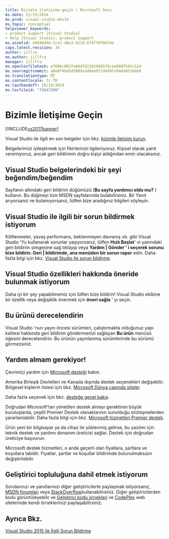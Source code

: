 ```yaml
---
title: Bizimle iletişime geçin | Microsoft Docs
ms.date: 11/15/2016
ms.prod: visual-studio-dev14
ms.topic: conceptual
helpviewer_keywords:
- product support [Visual Studio]
- Help [Visual Studio], product support
ms.assetid: e0846d4d-2ce1-48e3-b219-674ff070bf4e
caps.latest.revision: 34
author: jillre
ms.author: jillfra
manager: jillfra
ms.openlocfilehash: ef686c001fe04dfd23d16685f8cee88df542c52d
ms.sourcegitcommit: a8e8f4bd5d508da34bbe9f2d4d9fa94da0539de0
ms.translationtype: MT
ms.contentlocale: tr-TR
ms.lasthandoff: 10/19/2019
ms.locfileid: "72647200"
---
```

# <a name="talk-to-us"></a>Bizimle İletişime Geçin
[!INCLUDE[vs2017banner](../includes/vs2017banner.md)]

Visual Studio ile ilgili en son belgeler için bkz. [bizimle Iletişim kurun](https://docs.microsoft.com/visualstudio/ide/feedback-options).

Belgelerimizi iyileştirmek için fikirlerinizi ilgileniyoruz. Kişisel olarak yanıt veremiyoruz, ancak geri bildirimin doğru kişiyi aldığından emin olacaksınız.

## <a name="i-likedislike-something-in-the-visual-studio-documentation"></a>Visual Studio belgelerindeki bir şeyi beğendim/beğendim
 Sayfanın altındaki geri bildirim düğümüzü (**Bu sayfa yardımcı oldu mu?** ) kullanın. Bu düğmeyi tüm MSDN sayfalarında bulabilirsiniz. Bir Yanıt arıyorsanız ve bulamıyorsanız, lütfen bize aradığınız bilgileri söyleyin.

## <a name="i-would-like-to-report-a-problem-with-visual-studio"></a>Visual Studio ile ilgili bir sorun bildirmek istiyorum
 Kilitlenmeler, yavaş performans, beklenmeyen davranış vb. gibi Visual Studio 'Yu kullanarak sorunlar yaşıyorsanız, lütfen **Hızlı Başlat**' ın yanındaki geri bildirim simgesine sağ tıklayıp veya **Yardım &#124; Gönder ' i seçerek sorunu bize bildirin. Geri &#124; bildirimde, ana menüden bir sorun rapor** edin. Daha fazla bilgi için bkz. [Visual Studio Ile sorun bildirme](../ide/how-to-report-a-problem-with-visual-studio-2015.md).

## <a name="i-want-to-make-a-suggestion-about-visual-studio-features"></a>Visual Studio özellikleri hakkında öneride bulunmak istiyorum
 Daha iyi bir şey yapabilmemiz için lütfen bize bildirin! Visual Studio ekibine bir özellik veya değişiklik önermek için **öneri sağla** ' yı seçin.

## <a name="rate-this-product"></a>Bu ürünü derecelendirin
 Visual Studio 'nun yayın öncesi sürümleri, çalıştırmakta olduğunuz yapı kalitesi hakkında geri bildirim göndermenizi sağlayan **Bu ürün** menüsü öğesini derecelendirin. Bu ürünün yayınlanmış sürümlerinde bu sürümü görmezsiniz.

## <a name="i-need-help"></a>Yardım almam gerekiyor!
 Çevrimiçi yardım için [Microsoft desteği](http://go.microsoft.com/fwlink/?LinkID=99019) bakın.

 Amerika Birleşik Devletleri ve Kanada dışında destek seçenekleri değişebilir. Bölgesel kişilerin listesi için bkz. [Microsoft Dünya çapında siteler](http://www.microsoft.com/worldwide/).

 Daha fazla seçenek için bkz. [desteğe genel bakış](http://www.visualstudio.com/support/support-overview-vs).

 Doğrudan Microsoft'tan yönetilen destek almayı gerektiren büyük kuruluşlarda, çeşitli Premier Destek olanaklarının sunulduğu sözleşmelerden yararlanılabilir. Daha fazla bilgi için bkz. [Microsoft hizmetleri Premier destek](http://go.microsoft.com/fwlink/?LinkId=258223).

 Ürün yeni bir bilgisayar ya da cihaz ile yüklenmiş gelirse, bu yazılım için teknik destek ve yardımı donanım üreticisi sağlar. Destek için doğrudan üreticiye başvurun.

 Microsoft destek hizmetleri, o anda geçerli olan fiyatlara, şartlara ve koşullara tabidir. Fiyatlar, şartlar ve koşullar bildirimde bulunulmaksızın değiştirilebilir.

## <a name="i-want-to-get-involved-in-the-developer-community"></a>Geliştirici topluluğuna dahil etmek istiyorum
 Sorularınızı ve yanıtlarınızı diğer geliştiricilerle paylaşmak istiyorsanız, [MSDN forumları](http://social.msdn.microsoft.com/Forums/home) veya [StackOverflow](http://stackoverflow.com/)kullanabilirsiniz. Diğer geliştiricilerden kodu görüntüleyebilir ve [Geliştirici kodu örnekleri](http://code.msdn.microsoft.com/) ve [CodePlex](http://www.codeplex.com/) web sitelerinde kendi örneklerinizi paylaşabilirsiniz.

## <a name="see-also"></a>Ayrıca Bkz.
 [Visual Studio 2015 ile İlgili Sorun Bildirme](../ide/how-to-report-a-problem-with-visual-studio-2015.md)
